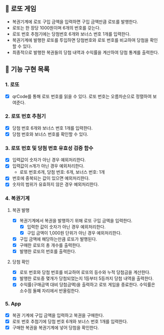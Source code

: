 ## 🎱 로또 게임

- 복권기계에 로또 구입 금액을 입력하면 구입 금액만큼 로또를 발행한다.  
- 로또는 한 장당 1000원이며 6개의 번호를 갖는다.  
- 로또 번호 추첨기에는 당첨번호 6개와 보너스 번호 1개를 입력한다.  
- 복권기계에 발행한 로또를 투입하면 당첨번호와 로또 번호를 비교하여 당첨을 확인할 수 있다. 
- 최종적으로 발행한 복권들의 당첨 내역과 수익률을 계산하여 당첨 통계를 출력한다.

## 📝 기능 구현 목록

### 1. 로또

- [x] qrCode를 통해 로또 번호를 읽을 수 있다. 로또 번호는 오름차순으로 정렬하여 보여준다.

### 2. 로또 번호 추첨기 
- [x] 당첨 번호 6개와 보너스 번호 1개를 입력한다.
- [x] 당첨 번호와 보너스 번호를 확인할 수 있다.

### 3. 로또 번호 및 당첨 번호 유효성 검증 함수 

- [x] 입력값이 숫자가 아닌 경우 예외처리한다. 
- [x] 입력값이 n개가 아닌 경우 예외처리한다. 
  - 로또 번호:6개, 당첨 번호: 6개, 보너스 번호: 1개
- [x] 번호에 중복되는 값이 있으면 예외처리한다. 
- [x] 숫자의 범위가 유효하지 않은 경우 예외처리한다. 

### 4. 복권기계 

1. 복권 발행

    - [x] 복권기계에서 복권을 발행하기 위해 로또 구입 금액을 입력한다.
      - [x] 입력한 값이 숫자가 아닌 경우 예외처리한다.
      - [x] 구입 금액이 1,000원 단위가 아닌 경우 예외처리한다.
    - [x] 구입 금액에 해당하는만큼 로또가 발행된다.
    - [x] 구매한 로또의 총 개수를 출력한다.
    - [x] 발행한 로또의 번호를 출력한다.

2. 당첨 확인 

     - [x] 로또 번호와 당첨 번호를 비교하여 로또의 등수와 누적 당첨금을 계산한다.
     - [x] 발행한 로또중 몇개가 당첨되었는지 1등부터 5등까지 당첨 내역을 출력한다.
     - [x] 수익률(구매금액 대비 당첨금액)을 출력하고 로또 게임을 종료한다. 수익률은 소수점 둘째 자리에서 반올림한다.

### 5. App 

- [x] 복권 기계에 구입 금액을 입력하고 복권을 구매한다. 
- [x] 로또 번호 추첨기에 당첨 번호 6개와 보너스 번호 1개를 입력한다.
- [x] 구매한 복권을 복권기계에 넣어 당첨을 확인한다. 